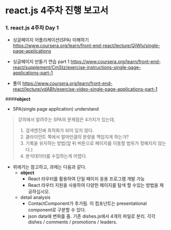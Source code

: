 # react.js 4주차 진행 보고서

### 1. react.js 4주차 Day 1
- 싱글페이지 어플리케이션(SPA) 이해하기
https://www.coursera.org/learn/front-end-react/lecture/QjWIv/single-page-applications

- 싱글페이지 만들기 연습 part 1
https://www.coursera.org/learn/front-end-react/supplement/CmStz/exercise-instructions-single-page-applications-part-1

- 풀이
https://www.coursera.org/learn/front-end-react/lecture/vdABh/exercise-video-single-page-applications-part-1

####**object**
- SPA(single page application) understand

> 강의에서 알려주는 SPA의 문제점은 4가지가 있는데,
> 1. 검색엔진에 최적화가 되어 있지 않다.
> 2. 클라이언트 쪽에서 얼마만큼의 분량을 책임지게 하는가?
> 3. 기록을 유지하는 방법(앞 뒤 버튼으로 페이지를 이동할 범위가 정해지지 않는다.)
> 4. 분석데이터를 수집하는게 어렵다.

- 위에거는 참고하고, 과제는 다음과 같다.
    - **object**
        - React 라우터를 활용하여 단일 페이지 응용 프로그램 개발 가능
        - React 라우터 지원을 사용하여 다양한 페이지를 탐색 할 수있는 방법을 제공하십시오.
    - detail analysis
        - ContactComponent가 추가됨. 이 컴포넌트는 presentational component로 구분할 수 있다.
        - json data에 변화를 줌. 기존 dishes.js에서 4개의 파일로 분리. 각각 dishes / comments / promotions / leaders.